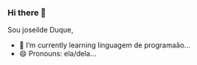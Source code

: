 ### Hi there 👋

Sou joseilde Duque,

- 🌱 I’m currently learning  linguagem de programaão...
- 😄 Pronouns: ela/dela...
